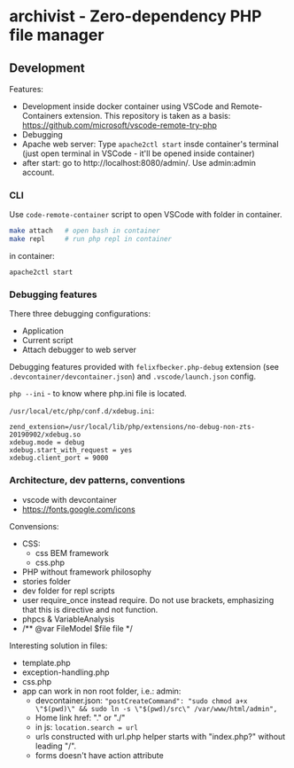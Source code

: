 # archivist - Zero-dependency PHP file manager

## Development

Features:
- Development inside docker container using VSCode and Remote-Containers extension. This repository is taken as a basis: https://github.com/microsoft/vscode-remote-try-php
- Debugging
- Apache web server: Type `apache2ctl start` insde container's terminal (just open terminal in VSCode - it'll be opened inside container)
- after start: go to http://localhost:8080/admin/. Use admin:admin account.

### CLI

Use `code-remote-container` script to open  VSCode with folder in container.

```bash
make attach   # open bash in container
make repl     # run php repl in container
```

in container:
```
apache2ctl start
```


### Debugging features

There three debugging configurations:
- Application
- Current script
- Attach debugger to web server

Debugging features provided with `felixfbecker.php-debug` extension (see `.devcontainer/devcontainer.json`) and `.vscode/launch.json` config.

`php --ini` - to know where php.ini file is located.

`/usr/local/etc/php/conf.d/xdebug.ini`:

```
zend_extension=/usr/local/lib/php/extensions/no-debug-non-zts-20190902/xdebug.so
xdebug.mode = debug
xdebug.start_with_request = yes
xdebug.client_port = 9000
```


### Architecture, dev patterns, conventions

- vscode with devcontainer
- https://fonts.google.com/icons

Convensions:
- CSS:
  - css BEM framework
  - css.php
- PHP without framework philosophy
- stories folder
- dev folder for repl scripts
- user require_once instead require. Do not use brackets, emphasizing that this is directive and not function.
- phpcs & VariableAnalysis
- /** @var FileModel $file file */ 

Interesting solution in files:
- template.php
- exception-handling.php
- css.php
- app can work in non root folder, i.e.: admin:
  - devcontainer.json: `"postCreateCommand": "sudo chmod a+x \"$(pwd)\" && sudo ln -s \"$(pwd)/src\" /var/www/html/admin",`
  - Home link href: "." or "./"
  - in js: `location.search = url`
  - urls constructed with url.php helper starts with "index.php?" without leading "/".
  - forms doesn't have action attribute